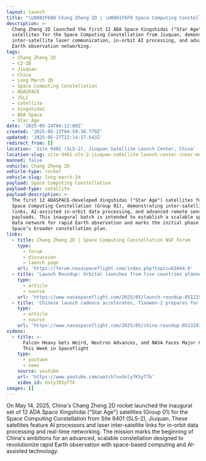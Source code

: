 ```yaml
---
layout: launch
title: "\U0001F680 Chang Zheng 2D | \U0001F6F0 Space Computing Constellation"
description: >-
  Chang Zheng 2D launched the first 12 ADA Space Xingshidai ("Star Age")
  satellites for the Space Computing Constellation from Jiuquan, demonstrating
  inter-satellite laser communication, in-orbit AI processing, and advanced
  Earth observation networking.
tags:
  - Chang Zheng 2D
  - CZ-2D
  - Jiuquan
  - China
  - Long March 2D
  - Space Computing Constellation
  - ADASPACE
  - JSLC
  - satellite
  - Xingshidai
  - ADA Space
  - Star Age
date: '2025-05-14T04:12:00Z'
created: '2025-05-13T04:59:30.779Z'
updated: '2025-05-27T22:14:37.543Z'
redirect_from: []
location: 'Site 9401 (SLS-2), Jiuquan Satellite Launch Center, China'
location-slug: site-9401-sls-2-jiuquan-satellite-launch-center-inner-mongolia-china
manned: false
vehicle: Chang Zheng 2D
vehicle-type: rocket
vehicle-slug: long-march-2d
payload: Space Computing Constellation
payload-type: satellite
payload-description: >-
  The first 12 ADASPACE-developed Xingshidai ("Star Age") satellites for the
  Space Computing Constellation (Group 01), demonstrating inter-satellite laser
  links, AI-assisted in-orbit data processing, and advanced remote sensing
  payloads. This inaugural batch is intended to establish a scalable space-based
  data network for rapid Earth observation and marks the initial phase of ADA
  Space’s broader constellation plan.
links:
  - title: Chang Zheng 2D | Space Computing Constellation NSF Forum
    type:
      - forum
      - discussion
      - launch page
    url: 'https://forum.nasaspaceflight.com/index.php?topic=62844.0'
  - title: 'Launch Roundup: Orbital launches from five countries planned'
    type:
      - article
      - source
    url: 'https://www.nasaspaceflight.com/2025/05/launch-roundup-051225/'
  - title: 'Chinese launch cadence accelerates, Tianwen-2 prepares for launch'
    type:
      - article
      - source
    url: 'https://www.nasaspaceflight.com/2025/05/china-roundup-05232025/'
videos:
  - title: >-
      Falcon Heavy Gets Weird, Neutron Advances, and NASA Faces Major Cuts |
      This Week in Spaceflight
    type:
      - youtube
      - news
    source: youtube
    url: 'https://www.youtube.com/watch?v=Uoly7KSyT7k'
    video_id: Uoly7KSyT7k
images: []
---
```

On May 14, 2025, China's Chang Zheng 2D rocket launched the inaugural set of 12 ADA Space Xingshidai ("Star Age") satellites (Group 01) for the Space Computing Constellation from Site 9401 (SLS-2), Jiuquan. These satellites feature AI processors and laser inter-satellite links for in-orbit data processing and real-time networking. The mission marks the beginning of China's ambitions for an advanced, scalable constellation designed to revolutionize rapid Earth observation with space-based computing and AI-assisted technology.
